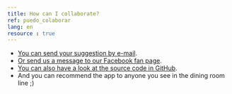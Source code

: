 ```yaml
---
title: How can I collaborate?
ref: puedo_colaborar
lang: en
resource : true
---
```


* [You can send your suggestion by e-mail](mailto:alex.sai95@gmail.com?cc=julieta.raw@gmail.com&subject=%5BUNCmorfi%5D).
* [Or send us a message to our Facebook fan page](https://fb.me/UNCmorfi).
* [You can also have a look at the source code in GitHub](https://github.com/AIDEA775/UNCmorfi).
* And you can recommend the app to anyone you see in the dining room line ;)